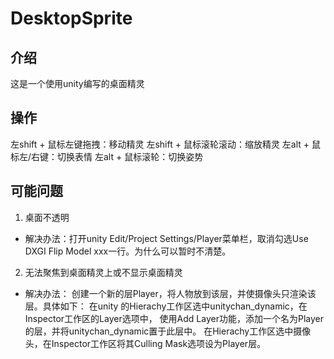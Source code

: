 # DesktopSprite
## 介绍
这是一个使用unity编写的桌面精灵

## 操作
左shift + 鼠标左键拖拽：移动精灵
左shift + 鼠标滚轮滚动：缩放精灵
左alt + 鼠标左/右键：切换表情
左alt + 鼠标滚轮：切换姿势

## 可能问题
1. 桌面不透明
* 解决办法：打开unity Edit/Project Settings/Player菜单栏，取消勾选Use DXGI Flip Model xxx一行。为什么可以暂时不清楚。
2. 无法聚焦到桌面精灵上或不显示桌面精灵
* 解决办法：
创建一个新的层Player，将人物放到该层，并使摄像头只渲染该层。具体如下：
在unity 的Hierachy工作区选中unitychan_dynamic，在Inspector工作区的Layer选项中，
使用Add Layer功能，添加一个名为Player的层，并将unitychan_dynamic置于此层中。
在Hierachy工作区选中摄像头，在Inspector工作区将其Culling Mask选项设为Player层。
